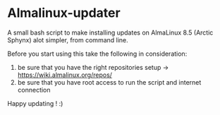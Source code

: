 # Almalinux-updater

A small bash script to make installing updates on AlmaLinux 8.5 (Arctic Sphynx) alot simpler, from command line.

Before you start using this take the following in consideration:
1. be sure that you have the right repositories setup -> https://wiki.almalinux.org/repos/
2. be sure that you have root access to run the script and internet connection

Happy updating ! :)
